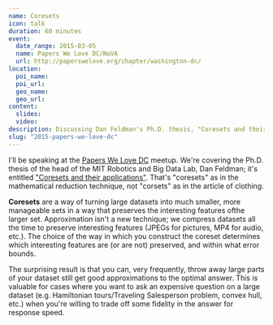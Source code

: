 ```yaml
---
name: Coresets
icon: talk
duration: 60 minutes
event:
  date_range: 2015-03-05
  name: Papers We Love DC/NoVA
  url: http://paperswelove.org/chapter/washington-dc/
location:
  poi_name:
  poi_url:
  geo_name:
  geo_url:
content:
  slides:
  video:
description: Discussing Dan Feldman's Ph.D. thesis, "Coresets and their applications".
slug: "2015-papers-we-love-dc"
---
```


I'll be speaking at the [Papers We Love DC](http://www.meetup.com/Papers-We-Love-DC/events/220155410/) meetup. We're covering the Ph.D. thesis of the head of the MIT Robotics and Big Data Lab, Dan Feldman; it's entitled ["Coresets and their applications"](http://www.cs.tau.ac.il/thesis/thesis/feldman). That's "coresets" as in the mathematical reduction technique, not "corsets" as in the article of clothing.

**Coresets** are a way of turning large datasets into much smaller, more manageable sets in a way that preserves the interesting features ofthe larger set. Approximation isn't a new technique; we compress datasets all the time to preserve interesting features (JPEGs for pictures, MP4 for audio, etc.). The choice of the way in which you construct the coreset determines which interesting features are (or are not) preserved, and within what error bounds.

The surprising result is that you can, very frequently, throw away large parts of your dataset still get good approximations to the optimal answer. This is valuable for cases where you want to ask an expensive question on a large dataset (e.g. Hamiltonian tours/Traveling Salesperson problem, convex hull, etc.) when you're willing to trade off some fidelity in the answer for response speed.
